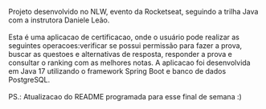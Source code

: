 Projeto desenvolvido no NLW, evento da Rocketseat, seguindo a trilha Java com a instrutora Daniele Leão. </br></br>
Esta é uma aplicacao de certificacao, onde o usuário pode realizar as seguintes operacoes:verificar se possui permissão para fazer a prova, buscar as questoes e alternativas de resposta, responder a prova e consultar o ranking com as melhores notas.
A aplicacao foi desenvolvida em Java 17 utilizando o framework Spring Boot e banco de dados PostgreSQL.</br></br>
PS.: Atualizacao do README programada para esse final de semana :)
